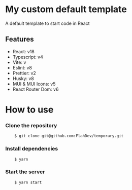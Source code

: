 # My custom default template

A default template to start code in React

## Features
- React: v18
- Typescript: v4
- Vite: v
- Eslint: v8
- Prettier: v2
- Husky: v8
- MUI & MUI Icons: v5
- React Router Dom: v6

# How to use

### Clone the repository

		$ git clone git@github.com:FlahDev/temporary.git

### Install dependencies

		$ yarn
		
### Start the server

		$ yarn start
